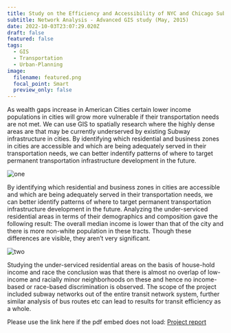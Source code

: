 ```yaml
---
title: Study on the Efficiency and Accessibility of NYC and Chicago Subway networks
subtitle: Network Analysis - Advanced GIS study (May, 2015)
date: 2022-10-03T23:07:29.020Z
draft: false
featured: false
tags:
  - GIS
  - Transportation
  - Urban-Planning
image:
  filename: featured.png
  focal_point: Smart
  preview_only: false
---
```

As wealth gaps increase in American Cities certain lower income populations in cities will grow more vulnerable if their transportation needs are not met. We can use GIS to spatially research where the highly dense areas are that may be currently underserved by existing Subway infrastructure in cities. By identifying which residential and business zones in cities are accessible and which are being adequately served in their transportation needs, we can better indentify patterns of where to target permanent transportation infrastructure development in the future.

![one](../../Adv_o.PNG)

By identifying which residential and business zones in cities are accessible and which are being adequately served in their transportation needs, we can better identify patterns of where to target permanent transportation infrastructure development in the future. Analyzing the under-serviced residential areas in terms of their demographics and composition gave the following result: The overall median income is lower than that of the city and there is more non-white population in these tracts. Though these differences
are visible, they aren’t very significant.

![two](../../Adv_t.PNG)

Studying the under-serviced residential areas on the basis of house-hold income and race the conclusion
was that there is almost no overlap of low-income and racially minor neighborhoods on these and hence
no income-based or race-based discrimination is observed.
The scope of the project included subway networks out of the entire transit network system, further similar
analysis of bus routes etc can lead to results for transit efficiency as a whole.

<object data="../../Advanced_GIS_MS.pdf" width="100%" height="1000" type='application/pdf'></object>

Please use the link here if the pdf embed does not load:
[P﻿roject report](https://drive.google.com/file/d/169v6BMqUP320DxEyu9NfyRMpOt4vspgC/view?usp=sharing)
